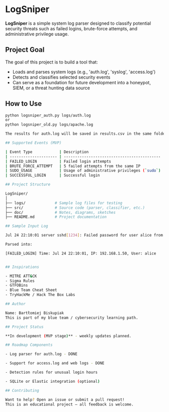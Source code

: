 # LogSniper

**LogSniper** is a simple system log parser designed to classify potential security threats such as failed logins, brute-force attempts, and administrative privilege usage.

## Project Goal

The goal of this project is to build a tool that:
- Loads and parses system logs (e.g., 'auth.log', 'syslog', 'access.log')
- Detects and classifies selected security events
- Can serve as a foundation for future development into a honeypot, SIEM, or a threat hunting data source

## How to Use

```bash
python logsniper_auth.py logs/auth.log
or
python logsniper_old.py logs/apache.log

The results for auth.log will be saved in results.csv in the same folder

## Supported Events (MVP)

| Event Type            | Description                                 | MITRE ID  |
| --------------------- | ------------------------------------------- | --------- |
| FAILED_LOGIN          | Failed login attempts                       | T1110.001 |
| BRUTE_FORCE_ATTEMPT   | 5 failed attempts from the same IP          | T1110     |
| SUDO_USAGE            | Usage of administrative privileges (`sudo`) | T1548     |
| SUCCESSFUL_LOGIN      | Successful login                            | T1078     |

## Project Structure

LogSniper/
│
├── logs/             # Sample log files for testing
├── src/              # Source code (parser, classifier, etc.)
├── doc/              # Notes, diagrams, sketches
├── README.md         # Project documentation

## Sample Input Log

Jul 24 22:10:01 server sshd[1234]: Failed password for user alice from 192.168.1.50 port 51412 ssh2

Parsed into:

[FAILED_LOGIN] Time: Jul 24 22:10:01, IP: 192.168.1.50, User: alice


## Inspirations

- MITRE ATT&CK
- Sigma Rules
- GTFOBins
- Blue Team Cheat Sheet
- TryHackMe / Hack The Box Labs

## Author

Name: Bartłomiej Biskupiak
This is part of my blue team / cybersecurity learning path.

## Project Status

**In development (MVP stage)** - weekly updates planned.

## Roadmap Components

- Log parser for auth.log - DONE

- Support for access.log and web logs - DONE

- Detection rules for unusual login hours

- SQLite or Elastic integration (optional)

## Contributing

Want to help? Open an issue or submit a pull request!
This is an educational project — all feedback is welcome.